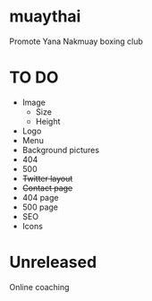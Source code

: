 # muaythai
Promote Yana Nakmuay boxing club

# TO DO
- Image
    - Size
    - Height
- Logo
- Menu
- Background pictures
- 404
- 500
- ~~Twitter layout~~
- ~~Contact page~~
- 404 page
- 500 page
- SEO
- Icons

# Unreleased
Online coaching
